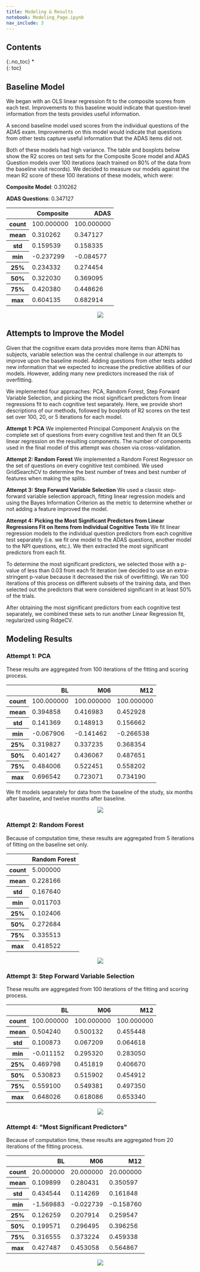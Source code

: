```yaml
---
title: Modeling & Results
notebook: Modeling_Page.ipynb
nav_include: 3
---
```


## Contents
{:.no_toc}
*  
{: toc}


##  Baseline Model

We began with an OLS linear regression fit to the composite scores from each test. Improvements to this baseline would indicate that question-level information from the tests provides useful information. 

A second baseline model used scores from the individual questions of the ADAS exam. Improvements on this model would indicate that questions from other tests capture useful information that the ADAS items did not.

Both of these models had high variance. The table and boxplots below show the R2 scores on test sets for the Composite Score model and ADAS Question models over 100 iterations (each trained on 80% of the data from the baseline visit records). We decided to measure our models against the mean R2 score of these 100 iterations of these models, which were:

**Composite Model**: 0.310262

**ADAS Questions**: 0.347127

<div style="text-align:center">
<style>
    .dataframe thead tr:only-child th {
        text-align: right;
    }

    .dataframe thead th {
        text-align: left;
    }

    .dataframe tbody tr th {
        vertical-align: top;
    }
</style>
<table border="0" class="dataframe" align="center" >
  <thead>
    <tr style="text-align: right;">
      <th></th>
      <th>Composite</th>
      <th>ADAS</th>
    </tr>
  </thead>
  <tbody>
    <tr>
      <th>count</th>
      <td>100.000000</td>
      <td>100.000000</td>
    </tr>
    <tr>
      <th>mean</th>
      <td>0.310262</td>
      <td>0.347127</td>
    </tr>
    <tr>
      <th>std</th>
      <td>0.159539</td>
      <td>0.158335</td>
    </tr>
    <tr>
      <th>min</th>
      <td>-0.237299</td>
      <td>-0.084577</td>
    </tr>
    <tr>
      <th>25%</th>
      <td>0.234332</td>
      <td>0.274454</td>
    </tr>
    <tr>
      <th>50%</th>
      <td>0.322030</td>
      <td>0.369095</td>
    </tr>
    <tr>
      <th>75%</th>
      <td>0.420380</td>
      <td>0.448626</td>
    </tr>
    <tr>
      <th>max</th>
      <td>0.604135</td>
      <td>0.682914</td>
    </tr>
  </tbody>
</table>
</div>

<div style="text-align:center"><img src ="images/output_4_1.png" /></div>

## Attempts to Improve the Model

Given that the cognitive exam data provides more items than ADNI has subjects, variable selection was the central challenge in our attempts to improve upon the baseline model. Adding questions from other tests added new information that we expected to increase the predictive abilities of our models. However, adding many new predictors increased the risk of overfitting.

We implemented four approaches: PCA, Random Forest, Step Forward Variable Selection, and picking the most significant predictors from linear regressions fit to each cognitive test separately. Here, we provide short descriptions of our methods, followed by boxplots of R2 scores on the test set over 100, 20, or 5 iterations for each model.

**Attempt 1: PCA**  We implemented Principal Component Analysis on the complete set of questions from every cognitive test and then fit an OLS linear regression on the resulting components. The number of components used in the final model of this attempt was chosen via cross-validation. 

**Attempt 2: Random Forest** We implemented a Random Forest Regressor on the set of questions on every cognitive test combined. We used GridSearchCV to determine the best number of trees and best number of features when making the splits.

**Attempt 3: Step Forward Variable Selection** We used a classic step-forward variable selection approach, fitting linear regression models and using the Bayes Information Criterion as the metric to determine whether or not adding a feature improved the model. 

**Attempt 4: Picking the Most Significant Predictors from Linear Regressions Fit on Items from Individual Cognitive Tests** 
We fit linear regression models to the individual question predictors from each cognitive test separately (i.e. we fit one model to the ADAS questions, another model to the NPI questions, etc.). We then extracted the most significant predictors from each fit. 

To determine the most significant predictors, we selected those with a p-value of less than 0.03 from each fit iteration (we decided to use an extra-stringent p-value because it decreased the risk of overfitting). We ran 100 iterations of this process on different subsets of the training data, and then selected out the predictors that were considered significant in at least 50% of the trials.

After obtaining the most significant predictors from each cognitive test separately, we combined these sets to run another Linear Regression fit, regularized using RidgeCV.

## Modeling Results

### Attempt 1: PCA

These results are aggregated from 100 iterations of the fitting and scoring process.




<div>
<style>
    .dataframe thead tr:only-child th {
        text-align: right;
    }

    .dataframe thead th {
        text-align: left;
    }

    .dataframe tbody tr th {
        vertical-align: top;
    }
</style>
<table border="0" class="dataframe">
  <thead>
    <tr style="text-align: right;">
      <th></th>
      <th>BL</th>
      <th>M06</th>
      <th>M12</th>
    </tr>
  </thead>
  <tbody>
    <tr>
      <th>count</th>
      <td>100.000000</td>
      <td>100.000000</td>
      <td>100.000000</td>
    </tr>
    <tr>
      <th>mean</th>
      <td>0.394858</td>
      <td>0.416983</td>
      <td>0.452928</td>
    </tr>
    <tr>
      <th>std</th>
      <td>0.141369</td>
      <td>0.148913</td>
      <td>0.156662</td>
    </tr>
    <tr>
      <th>min</th>
      <td>-0.067906</td>
      <td>-0.141462</td>
      <td>-0.266538</td>
    </tr>
    <tr>
      <th>25%</th>
      <td>0.319827</td>
      <td>0.337235</td>
      <td>0.368354</td>
    </tr>
    <tr>
      <th>50%</th>
      <td>0.401427</td>
      <td>0.436067</td>
      <td>0.487651</td>
    </tr>
    <tr>
      <th>75%</th>
      <td>0.484006</td>
      <td>0.522451</td>
      <td>0.558202</td>
    </tr>
    <tr>
      <th>max</th>
      <td>0.696542</td>
      <td>0.723071</td>
      <td>0.734190</td>
    </tr>
  </tbody>
</table>
</div>

We fit models separately for data from the baseline of the study, six months after baseline, and twelve months after baseline.

<div style="text-align:center"><img src ="images/output_11_1.png" /></div>

### Attempt 2: Random Forest

Because of computation time, these results are aggregated from 5 iterations of fitting on the baseline set only.


<div>
<style>
    .dataframe thead tr:only-child th {
        text-align: right;
    }

    .dataframe thead th {
        text-align: left;
    }

    .dataframe tbody tr th {
        vertical-align: top;
    }
</style>
<table border="0" class="dataframe">
  <thead>
    <tr style="text-align: right;">
      <th></th>
      <th>Random Forest</th>
    </tr>
  </thead>
  <tbody>
    <tr>
      <th>count</th>
      <td>5.000000</td>
    </tr>
    <tr>
      <th>mean</th>
      <td>0.228166</td>
    </tr>
    <tr>
      <th>std</th>
      <td>0.167640</td>
    </tr>
    <tr>
      <th>min</th>
      <td>0.011703</td>
    </tr>
    <tr>
      <th>25%</th>
      <td>0.102406</td>
    </tr>
    <tr>
      <th>50%</th>
      <td>0.272684</td>
    </tr>
    <tr>
      <th>75%</th>
      <td>0.335513</td>
    </tr>
    <tr>
      <th>max</th>
      <td>0.418522</td>
    </tr>
  </tbody>
</table>
</div>


<div style="text-align:center"><img src ="images/output_15_1.png" /></div>


### Attempt 3: Step Forward Variable Selection

These results are aggregated from 100 iterations of the fitting and scoring process.


<div style="text-align:center">
<style>
    .dataframe thead tr:only-child th {
        text-align: right;
    }

    .dataframe thead th {
        text-align: left;
    }

    .dataframe tbody tr th {
        vertical-align: top;
    }
</style>
<table border="0" class="dataframe">
  <thead>
    <tr style="text-align: right;">
      <th></th>
      <th>BL</th>
      <th>M06</th>
      <th>M12</th>
    </tr>
  </thead>
  <tbody>
    <tr>
      <th>count</th>
      <td>100.000000</td>
      <td>100.000000</td>
      <td>100.000000</td>
    </tr>
    <tr>
      <th>mean</th>
      <td>0.504240</td>
      <td>0.500132</td>
      <td>0.455448</td>
    </tr>
    <tr>
      <th>std</th>
      <td>0.100873</td>
      <td>0.067209</td>
      <td>0.064618</td>
    </tr>
    <tr>
      <th>min</th>
      <td>-0.011152</td>
      <td>0.295320</td>
      <td>0.283050</td>
    </tr>
    <tr>
      <th>25%</th>
      <td>0.469798</td>
      <td>0.451819</td>
      <td>0.406670</td>
    </tr>
    <tr>
      <th>50%</th>
      <td>0.530823</td>
      <td>0.515902</td>
      <td>0.454912</td>
    </tr>
    <tr>
      <th>75%</th>
      <td>0.559100</td>
      <td>0.549381</td>
      <td>0.497350</td>
    </tr>
    <tr>
      <th>max</th>
      <td>0.648026</td>
      <td>0.618086</td>
      <td>0.653340</td>
    </tr>
  </tbody>
</table>
</div>



<div style="text-align:center"><img src ="images/output_19_1.png" /></div>


### Attempt 4: "Most Significant Predictors"

Because of computation time, these results are aggregated from 20 iterations of the fitting process.


<div>
<style>
    .dataframe thead tr:only-child th {
        text-align: right;
    }

    .dataframe thead th {
        text-align: left;
    }

    .dataframe tbody tr th {
        vertical-align: top;
    }
</style>
<table border="0" class="dataframe">
  <thead>
    <tr style="text-align: right;">
      <th></th>
      <th>BL</th>
      <th>M06</th>
      <th>M12</th>
    </tr>
  </thead>
  <tbody>
    <tr>
      <th>count</th>
      <td>20.000000</td>
      <td>20.000000</td>
      <td>20.000000</td>
    </tr>
    <tr>
      <th>mean</th>
      <td>0.109899</td>
      <td>0.280431</td>
      <td>0.350597</td>
    </tr>
    <tr>
      <th>std</th>
      <td>0.434544</td>
      <td>0.114269</td>
      <td>0.161848</td>
    </tr>
    <tr>
      <th>min</th>
      <td>-1.569883</td>
      <td>-0.022739</td>
      <td>-0.158760</td>
    </tr>
    <tr>
      <th>25%</th>
      <td>0.126259</td>
      <td>0.207914</td>
      <td>0.259547</td>
    </tr>
    <tr>
      <th>50%</th>
      <td>0.199571</td>
      <td>0.296495</td>
      <td>0.396256</td>
    </tr>
    <tr>
      <th>75%</th>
      <td>0.316555</td>
      <td>0.373224</td>
      <td>0.459338</td>
    </tr>
    <tr>
      <th>max</th>
      <td>0.427487</td>
      <td>0.453058</td>
      <td>0.564867</td>
    </tr>
  </tbody>
</table>
</div>


<div style="text-align:center"><img src ="images/output_23_1.png" /></div>

